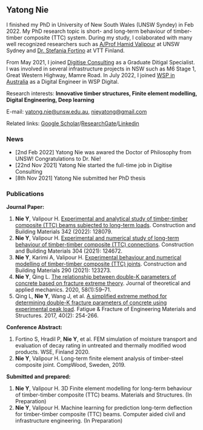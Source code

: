 ## Yatong Nie                             

<!--  <img src="images/PHOTO6.jpg" width="100">   -->


I finished my PhD in University of New South Wales (UNSW Syndey) in Feb 2022. My PhD research topic is short- and long-term behaviour of timber-timber composite (TTC) system. During my study, I colaborated with many well recognized researchers such as [A/Prof Hamid Valipour](https://www.unsw.edu.au/staff/hamid-vali-pour-goudarzi) at UNSW Sydney and [Dr. Stefania Fortino](https://cris.vtt.fi/en/persons/stefania-fortino) at VTT Finland.

From May 2021, I joined [Digitise Consulting](https://digitiseconsulting.com/) as a Graduate Ditigal Specialist. I was involved in several infrastructure projects in NSW such as M6 Stage 1, Great Western Highway, Mamre Road. In July 2022, I joined [WSP in Australia](https://www.wsp.com/en-AU) as a Digital Engineer in WSP Digital. 

Research interests: **Innovative timber structures, Finite element modelling, Digital Engineering, Deep learning**

E-mail: yatong.nie@unsw.edu.au, nieyatong@gmail.com

Related links: [Google Scholar](https://scholar.google.com/citations?hl=zh-CN&user=39jWzgIAAAAJ)/[ResearchGate](https://www.researchgate.net/profile/Yatong-Nie-2)/[Linkedin](https://www.linkedin.com/in/yatong-nie-18a123108/)

### News
- [2nd Feb 2022] Yatong Nie was awared the Doctor of Philosophy from UNSW! Congratulations to Dr. Nie! 
- [22nd Nov 2021] Yatong Nie started the full-time job in Digitise Consulting
- [8th Nov 2021] Yatong Nie submitted her PhD thesis

### Publications
**Journal Paper:**
1. **Nie Y**, Valipour H. [Experimental and analytical study of timber-timber composite (TTC) beams subjected to long-term loads](https://www.sciencedirect.com/science/article/abs/pii/S0950061822017445). Construction and Building Materials 342 (2022): 128079. 
2. **Nie Y**, Valipour H. [Experimental and numerical study of long-term behaviour of timber-timber composite (TTC) connections](https://www.sciencedirect.com/science/article/abs/pii/S0950061821024272). Construction and Building Materials 304 (2021): 124672.
3. **Nie Y**, Karimi A, Valipour H. [Experimental behaviour and numerical modelling of timber-timber composite (TTC) joints](https://www.sciencedirect.com/science/article/abs/pii/S0950061821010333). Construction and Building Materials 290 (2021): 123273.
4. **Nie Y**, Qing L. [The relationship between double-K parameters of concrete based on fracture extreme theory](http://jtam.pl/The-relationship-between-double-K-parameters-of-concrete-based-on-fracture-extreme,115240,0,2.html). Journal of theoretical and applied mechanics. 2020, 58(1):59–71.
5. Qing L, **Nie Y**, Wang J, et al. [A simplified extreme method for determining double-K fracture parameters of concrete using experimental peak load](https://onlinelibrary.wiley.com/doi/abs/10.1111/ffe.12493). Fatigue & Fracture of Engineering Materials and Structures. 2017, 40(2): 254-266.  

**Conference Abstract:**
1.	Fortino S, Hradil P, **Nie Y**, et al. FEM simulation of moisture transport and evaluation of decay rating in untreated and thermally modified wood products. WSE, Finland 2020.
2.	**Nie Y**, Valipour H. Long-term finite element analysis of timber-steel composite joint. CompWood, Sweden, 2019.  

**Submitted and prepared:**  
1.	**Nie Y**, Valipour H. 3D Finite element modelling for long-term behaviour of timber-timber composite (TTC) beams. Materials and Structures. (In Preparation)
2.	**Nie Y**, Valipour H. Machine learning for prediction long-term deflection for timber-timber composite (TTC) beams. Computer aided civil and infrastructure engineering. (In Preparation)



